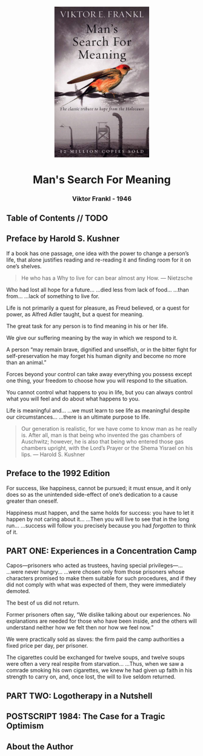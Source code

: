 <p align="center"><img alt="mans-search-for-meaning" src="./mans-search-for-meaning.png" width="250" /></p> 

<h1 align="center">Man's Search For Meaning</h1>

<h3 align="center">Viktor Frankl - 1946</h3> 

## Table of Contents // TODO


## Preface by Harold S. Kushner

If a book has one passage, one idea with the power to change a person’s life, that alone justifies reading and re-reading it and finding room for it on one’s shelves.

> He who has a Why to live for can bear almost any How.
> — Nietzsche

Who had lost all hope for a future... ...died less from lack of food... ...than from... ...lack of something to live for.

Life is not primarily a quest for pleasure, as Freud believed, or a quest for power, as Alfred Adler taught, but a quest for meaning.

The great task for any person is to find meaning in his or her life.

We give our suffering meaning by the way in which we respond to it.

A person “may remain brave, dignified and unselfish, or in the bitter fight for self-preservation he may forget his human dignity and become no more than an animal.”

Forces beyond your control can take away everything you possess except one thing, your freedom to choose how you will respond to the situation.

You cannot control what happens to you in life, but you can always control what you will feel and do about what happens to you.

Life is meaningful and... ...we must learn to see life as meaningful despite our circumstances... ...there is an ultimate purpose to life.

> Our generation is realistic, for we have come to know man as he really is. After all, man is that being who invented the gas chambers of Auschwitz; however, he is also that being who entered those gas chambers upright, with the Lord’s Prayer or the Shema Yisrael on his lips.
> — Harold S. Kushner

## Preface to the 1992 Edition

For success, like happiness, cannot be pursued; it must ensue, and it only does so as the unintended side-effect of one’s dedication to a cause greater than oneself.

Happiness must happen, and the same holds for success: you have to let it happen by not caring about it... ...Then you will live to see that in the long run... ...success will follow you precisely because you had _forgotten_ to think of it.

## PART ONE: Experiences in a Concentration Camp 

Capos—prisoners who acted as trustees, having special privileges—... ...were never hungry... ...were chosen only from those prisoners whose characters promised to make them suitable for such procedures, and if they did not comply with what was expected of them, they were immediately demoted.

The best of us did not return.

Former prisoners often say, “We dislike talking about our experiences. No explanations are needed for those who have been inside, and the others will understand neither how we felt then nor how we feel now.”

We were practically sold as slaves: the firm paid the camp authorities a fixed price per day, per prisoner.

The cigarettes could be exchanged for twelve soups, and twelve soups were often a very real respite from starvation... ...Thus, when we saw a comrade smoking his own cigarettes, we knew he had given up faith in his strength to carry on, and, once lost, the will to live seldom returned.

## PART TWO: Logotherapy in a Nutshell



## POSTSCRIPT 1984: The Case for a Tragic Optimism

## About the Author

